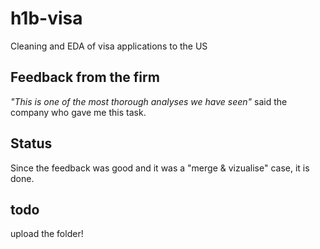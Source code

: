 # h1b-visa
Cleaning and EDA of visa applications to the US


## Feedback from the firm

_"This is one of the most thorough analyses we have seen"_ said the company who gave me this task. 

## Status 

Since the feedback was good and it was a "merge & vizualise" case, it is done. 

## todo 

upload the folder!

